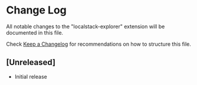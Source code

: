 # Change Log

All notable changes to the "localstack-explorer" extension will be documented in this file.

Check [Keep a Changelog](http://keepachangelog.com/) for recommendations on how to structure this file.

## [Unreleased]

- Initial release